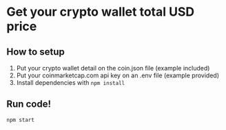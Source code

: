 # Get your crypto wallet total USD price

## How to setup

1. Put your crypto wallet detail on the coin.json file (example included)
2. Put your coinmarketcap.com api key on an .env file (example provided)
3. Install dependencies with `npm install`

## Run code!

`npm start`
